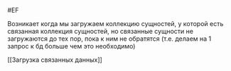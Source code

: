 #EF 

Возникает когда мы загружаем коллекцию сущностей, у которой есть связанная коллекция сущностей, но связанные сущности не загружаются до тех пор, пока к ним не обратятся (т.е. делаем на 1 запрос к бд больше чем это необходимо)

[[Загрузка связанных данных]]